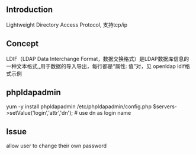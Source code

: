 ## Introduction
Lightweight Directory Access Protocol, 支持tcp/ip

## Concept
LDIF（LDAP Data Interchange Format，数据交换格式）是LDAP数据库信息的一种文本格式,,用于数据的导入导出，每行都是“属性: 值”对，见 openldap ldif格式示例


## phpldapadmin
yum -y install phpldapadmin
/etc/phpldapadmin/config.php
$servers->setValue('login','attr','dn'); # use dn as login name


## Issue
allow user to change their own password

